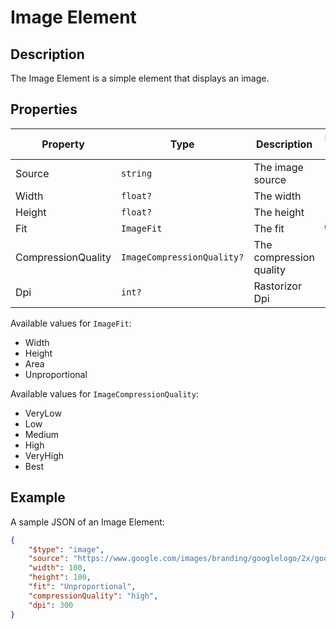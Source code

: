 # Image Element

## Description

The Image Element is a simple element that displays an image.

## Properties

| Property | Type | Description | Default value |
| --- | --- | --- | --- |
| Source | `string` | The image source | |
| Width | `float?` | The width | `null` |
| Height | `float?` | The height | `null` |
| Fit | `ImageFit` | The fit | `Width` |
| CompressionQuality | `ImageCompressionQuality?` | The compression quality | `null` |
| Dpi | `int?` | Rastorizor Dpi | `null` |

Available values for `ImageFit`:

- Width
- Height
- Area
- Unproportional

Available values for `ImageCompressionQuality`:

- VeryLow
- Low
- Medium
- High
- VeryHigh
- Best

## Example

A sample JSON of an Image Element:

```json
{
    "$type": "image",
    "source": "https://www.google.com/images/branding/googlelogo/2x/googlelogo_color_272x92dp.png",
    "width": 100,
    "height": 100,
    "fit": "Unproportional",
    "compressionQuality": "high",
    "dpi": 300
}
```
